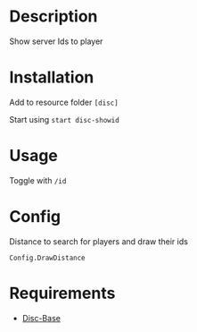 # Description

Show server Ids to player

# Installation
Add to resource folder  `[disc]`

Start using `start disc-showid`

# Usage

Toggle with `/id`

# Config
Distance to search for players and draw their ids
```
Config.DrawDistance
```

# Requirements

- [Disc-Base](https://github.com/DiscworldZA/gta-resources/tree/master/disc-base)
